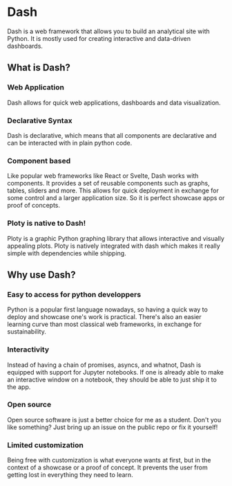 # Dash

Dash is a web framework that allows you to build an analytical site with Python. It is mostly used for creating interactive and data-driven dashboards.

## What is Dash?

### Web Application 

Dash allows for quick web applications, dashboards and data visualization.

### Declarative Syntax

Dash is declarative, which means that all components are declarative and can be interacted with in plain python code.

### Component based

Like popular web frameworks like React or Svelte, Dash works with components. It provides a set of reusable components such as graphs, tables, sliders and more.
This allows for quick deployment in exchange for some control and a larger application size. So it is perfect showcase apps or proof of concepts.

### Ploty is native to Dash!

Ploty is a graphic Python graphing library that allows interactive and visually appealing plots. Ploty is natively integrated with dash which makes it really simple with dependencies while shipping.

## Why use Dash?

### Easy to access for python developpers

Python is a popular first language nowadays, so having a quick way to deploy and showcase one's work is practical.
There's also an easier learning curve than most classical web frameworks, in exchange for sustainability.

### Interactivity

Instead of having a chain of promises, asyncs, and whatnot, Dash is equipped with support for Jupyter notebooks.
If one is already able to make an interactive window on a notebook, they should be able to just ship it to the app.

### Open source

Open source software is just a better choice for me as a student. Don't you like something? Just bring up an issue on the public repo or fix it yourself!

### Limited customization

Being free with customization is what everyone wants at first, but in the context of a showcase or a proof of concept.
It prevents the user from getting lost in everything they need to learn.

